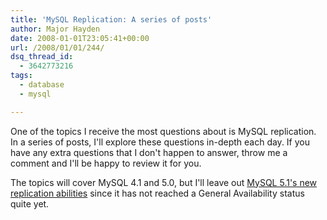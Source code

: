 ```yaml
---
title: 'MySQL Replication: A series of posts'
author: Major Hayden
date: 2008-01-01T23:05:41+00:00
url: /2008/01/01/244/
dsq_thread_id:
  - 3642773216
tags:
  - database
  - mysql

---
```

One of the topics I receive the most questions about is MySQL replication. In a series of posts, I'll explore these questions in-depth each day. If you have any extra questions that I don't happen to answer, throw me a comment and I'll be happy to review it for you.

The topics will cover MySQL 4.1 and 5.0, but I'll leave out [MySQL 5.1's new replication abilities][1] since it has not reached a General Availability status quite yet.

 [1]: http://dev.mysql.com/doc/refman/5.1/en/replication-formats.html
